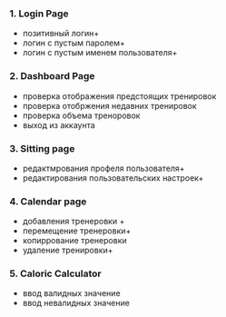 ### 1. Login Page
- позитивный логин+
- логин с пустым паролем+
- логин с пустым именем пользователя+
### 2. Dashboard Page
- проверка отображения предстоящих тренировок 
- проверка отобржения недавних тренировок
- проверка объема треноровок
- выход из аккаунта
### 3. Sitting page
- редактмрования профеля пользователя+
- редактирования пользовательских настроек+
### 4. Calendar page
- добавления тренеровки +
- перемещение тренеровки+
- копиррование тренеровки
- удаление тренировки+
### 5. Caloric Calculator
- ввод валидных значение
- ввод невалидных значение

